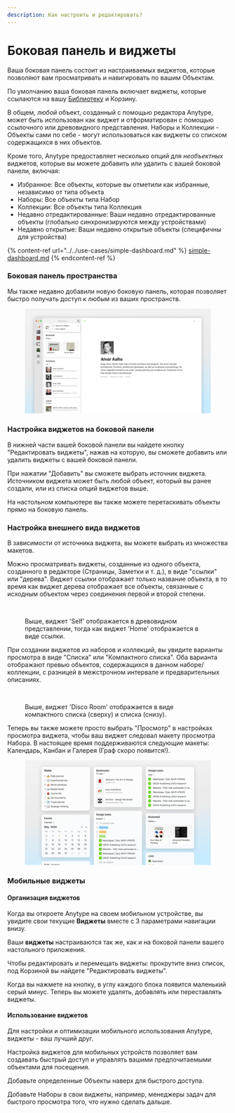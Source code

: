 ```yaml
---
description: Как настроить и редактировать?
---
```


# Боковая панель и виджеты

Ваша боковая панель состоит из настраиваемых виджетов, которые позволяют вам просматривать и навигировать по вашим Объектам.

По умолчанию ваша боковая панель включает виджеты, которые ссылаются на вашу [Библиотеку](../anytype-library.md) и Корзину.

В общем, _любой_ объект, созданный с помощью редактора Anytype, может быть использован как виджет и отформатирован с помощью ссылочного или древовидного представления. Наборы и Коллекции - Объекты сами по себе - могут использоваться как виджеты со списком содержащихся в них объектов.

Кроме того, Anytype предоставляет несколько опций для _необъектных_ виджетов, которые вы можете добавить или удалить с вашей боковой панели, включая:

* Избранное: Все объекты, которые вы отметили как избранные, независимо от типа объекта
* Наборы: Все объекты типа Набор
* Коллекции: Все объекты типа Коллекция
* Недавно отредактированные: Ваши недавно отредактированные объекты (глобально синхронизируются между устройствами)
* Недавно открытые: Ваши недавно открытые объекты (специфичны для устройства)

{% content-ref url="../../use-cases/simple-dashboard.md" %}
[simple-dashboard.md](../../use-cases/simple-dashboard.md)
{% endcontent-ref %}

### Боковая панель пространства

Мы также недавно добавили новую боковую панель, которая позволяет быстро получать доступ к любым из ваших пространств.

<figure><img src="../../../.gitbook/assets/6b445a809efbd412d62e452d483491e11811bf1a.jpeg" alt=""><figcaption></figcaption></figure>

### Настройка виджетов на боковой панели

В нижней части вашей боковой панели вы найдете кнопку "Редактировать виджеты", нажав на которую, вы сможете добавить или удалить виджеты с вашей боковой панели.

При нажатии "Добавить" вы сможете выбрать источник виджета. Источником виджета может быть любой объект, который вы ранее создали, или из списка опций виджетов выше.

На настольном компьютере вы также можете перетаскивать объекты прямо на боковую панель.

### Настройка внешнего вида виджетов

В зависимости от источника виджета, вы можете выбрать из множества макетов.

Можно просматривать виджеты, созданные из одного объекта, созданного в редакторе (Страницы, Заметки и т. д.), в виде "ссылки" или "дерева". Виджет ссылки отображает только название объекта, в то время как виджет дерева отображает все объекты, связанные с исходным объектом через соединения первой и второй степени.

<figure><img src="../../../.gitbook/assets/Screenshot 2023-08-18 at 09.01.31.png" alt=""><figcaption><p>Выше, виджет 'Self' отображается в древовидном представлении, тогда как виджет 'Home' отображается в виде ссылки.</p></figcaption></figure>

При создании виджетов из наборов и коллекций, вы увидите варианты просмотра в виде "Списка" или "Компактного списка". Оба варианта отображают превью объектов, содержащихся в данном наборе/коллекции, с разницей в межстрочном интервале и предварительных описаниях.

<figure><img src="../../../.gitbook/assets/Screenshot 2023-08-18 at 09.08.53 (1).png" alt=""><figcaption><p>Выше, виджет 'Disco Room' отображается в виде компактного списка (сверху) и списка (снизу).</p></figcaption></figure>

Теперь вы также можете просто выбрать "Просмотр" в настройках просмотра виджета, чтобы ваш виджет следовал макету просмотра Набора. В настоящее время поддерживаются следующие макеты: Календарь, Канбан и Галерея (Граф скоро появится!).&#x20;

<figure><img src="../../../.gitbook/assets/e470b74a31cba9b89fb8f3f4adeadb22149b3a92.jpeg" alt=""><figcaption></figcaption></figure>

### Мобильные виджеты

#### Организация виджетов

Когда вы откроете Anytype на своем мобильном устройстве, вы увидите свои текущие **Виджеты** вместе с 3 параметрами навигации внизу.

Ваши **виджеты** настраиваются так же, как и на боковой панели вашего настольного приложения.

Чтобы редактировать и перемещать виджеты: прокрутите вниз список, под Корзиной вы найдете "Редактировать виджеты".

Когда вы нажмете на кнопку, в углу каждого блока появится маленький серый минус. Теперь вы можете удалять, добавлять или переставлять виджеты.

#### Использование виджетов

Для настройки и оптимизации мобильного использования Anytype, виджеты - ваш лучший друг.

Настройка виджетов для мобильных устройств позволяет вам создавать быстрый доступ и управлять вашими предпочитаемыми объектами для посещения.

Добавьте определенные Объекты наверх для быстрого доступа.

Добавьте Наборы в свои виджеты, например, менеджеры задач для быстрого просмотра того, что нужно сделать дальше.
